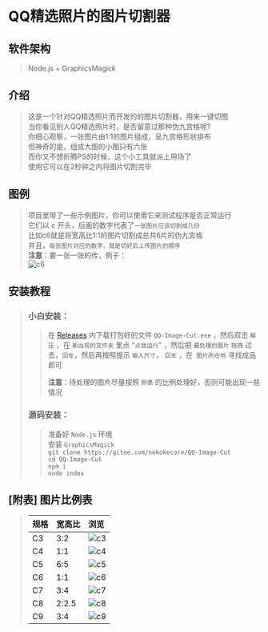 # QQ精选照片的图片切割器

## 软件架构
> Node.js + GraphicsMagick

## 介绍
> 这是一个针对QQ精选照片而开发的的图片切割器，用来一键切图  
> 当你看见别人QQ精选照片时，是否留意过那种伪九宫格呢?  
> 你细心观察，一张图片由1:1的图片组成，呈九宫格形状排布  
> 但神奇的是，组成大图的小图只有六张  
> 而你又不想折腾PS的时候，这个小工具就派上用场了  
> 使用它可以在2秒钟之内将图片切割完毕  

## 图例
> 项目里带了一些示例图片，你可以使用它来测试程序是否正常运行  
> 它们以 c 开头，后面的数字代表了`一张图片应该切割成几份`  
> 比如c6就是将宽高比1:1的图片切割成总共6片的伪九宫格  
> 并且，`每张图片对应的数字，就是切好后上传图片的顺序`  
> **注意**：要一张一张的传，例子：  
> ![c6](c6.png)

## 安装教程
> ### 小白安装：  
>> 在 [Releases](https://gitee.com/nekokecore/QQ-Image-Cut/releases) 内下载打包好的文件 `QQ-Image-Cut.exe` ，然后双击 `解压` ，在 `新出现的文件夹` 里点 “`点我运行`” ，然后把 `要处理的图片` `拖拽` 过去，`回车`，然后再按照提示 `输入尺寸`， `回车` ，在` 图片所在地` 寻找成品即可  
>> 
>> **注意**：待处理的图片尽量按照 `附表` 的比例处理好，否则可能出现一些情况  
>  
>### 源码安装： 
>> 准备好 `Node.js` 环境  
>> 安装 `GraphicsMagick`  
>> `git clone https://gitee.com/nekokecore/QQ-Image-Cut`  
>> `cd QQ-Image-Cut`  
>> `npm i`  
>> `node index`  

## [附表] 图片比例表  
> 
> | 规格 | 宽高比 | 浏览 |
> | :--- | :--- | :--- |
> |  C3  |  3:2  |  ![c3](c3.png)  |
> |  C4  |  1:1  |  ![c4](c4.png)  |
> |  C5  |  6:5  |  ![c5](c5.png)  |
> |  C6  |  1:1  |  ![c6](c6.png)  |
> |  C7  |  3:4  |  ![c7](c7.png)  |
> |  C8  |  2:2.5  |  ![c8](c8.png)  |
> |  C9  |  3:4  |  ![c9](c9.png)  |
